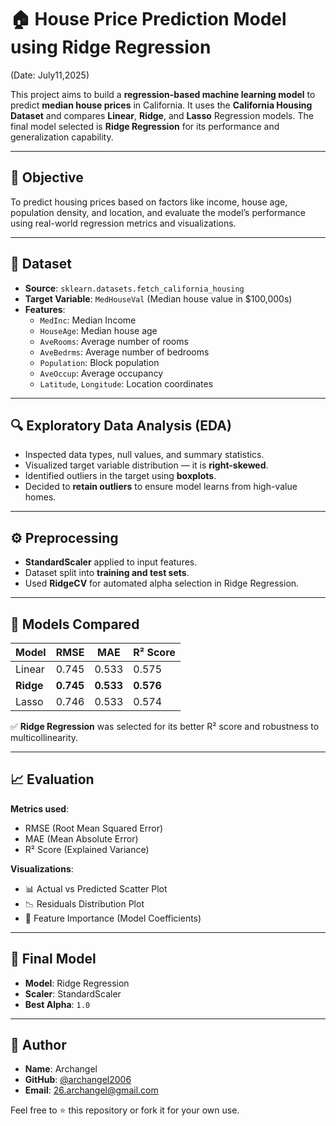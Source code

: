# 🏠 House Price Prediction Model using Ridge Regression

(Date: July11,2025)

This project aims to build a **regression-based machine learning model** to predict **median house prices** in California. It uses the **California Housing Dataset** and compares **Linear**, **Ridge**, and **Lasso** Regression models. The final model selected is **Ridge Regression** for its performance and generalization capability.

---

## 📌 Objective

To predict housing prices based on factors like income, house age, population density, and location, and evaluate the model’s performance using real-world regression metrics and visualizations.

---

## 📂 Dataset

- **Source**: `sklearn.datasets.fetch_california_housing`
- **Target Variable**: `MedHouseVal` (Median house value in $100,000s)
- **Features**:
  - `MedInc`: Median Income
  - `HouseAge`: Median house age
  - `AveRooms`: Average number of rooms
  - `AveBedrms`: Average number of bedrooms
  - `Population`: Block population
  - `AveOccup`: Average occupancy
  - `Latitude`, `Longitude`: Location coordinates

---

## 🔍 Exploratory Data Analysis (EDA)

- Inspected data types, null values, and summary statistics.
- Visualized target variable distribution — it is **right-skewed**.
- Identified outliers in the target using **boxplots**.
- Decided to **retain outliers** to ensure model learns from high-value homes.

---

## ⚙️ Preprocessing

- **StandardScaler** applied to input features.
- Dataset split into **training and test sets**.
- Used **RidgeCV** for automated alpha selection in Ridge Regression.

---

## 🧠 Models Compared

| Model      | RMSE  | MAE   | R² Score |
|------------|-------|-------|----------|
| Linear     | 0.745 | 0.533 | 0.575    |
| **Ridge**  | **0.745** | **0.533** | **0.576** |
| Lasso      | 0.746 | 0.533 | 0.574    |

✅ **Ridge Regression** was selected for its better R² score and robustness to multicollinearity.

---

## 📈 Evaluation

**Metrics used**:
- RMSE (Root Mean Squared Error)
- MAE (Mean Absolute Error)
- R² Score (Explained Variance)

**Visualizations**:
- 📊 Actual vs Predicted Scatter Plot
- 📉 Residuals Distribution Plot
- 📌 Feature Importance (Model Coefficients)

---

## 🔢 Final Model

- **Model**: Ridge Regression
- **Scaler**: StandardScaler
- **Best Alpha**: `1.0`

---

## 👤 Author

- **Name**: Archangel
- **GitHub**: [@archangel2006](https://github.com/archangel2006)
- **Email**: 26.archangel@gmail.com

Feel free to ⭐️ this repository or fork it for your own use.

